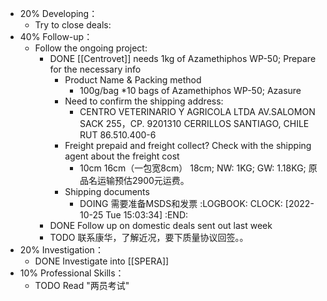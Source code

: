 - 20% Developing：
	- Try to close deals:
- 40% Follow-up：
	- Follow the ongoing project:
		- DONE [[Centrovet]] needs 1kg of Azamethiphos WP-50; Prepare for the necessary info
			- Product Name & Packing method
				- 100g/bag *10 bags of Azamethiphos WP-50; Azasure
			- Need to confirm the shipping address:
				- CENTRO VETERINARIO Y AGRICOLA LTDA
				  AV.SALOMON SACK 255，CP. 9201310 CERRILLOS SANTIAGO, CHILE
				  RUT 86.510.400-6
			- Freight prepaid and freight collect? Check with the shipping agent about the freight cost
				- 10cm 16cm（一包宽8cm） 18cm; NW: 1KG; GW: 1.18KG; 原品名运输预估2900元运费。
			- Shipping documents
				- DOING 需要准备MSDS和发票
				  :LOGBOOK:
				  CLOCK: [2022-10-25 Tue 15:03:34]
				  :END:
		- DONE Follow up on domestic deals sent out last week
		- TODO 联系康华，了解近况，要下质量协议回签。。
- 20% Investigation：
	- DONE Investigate into [[SPERA]]
- 10% Professional Skills：
	- TODO Read "两员考试"